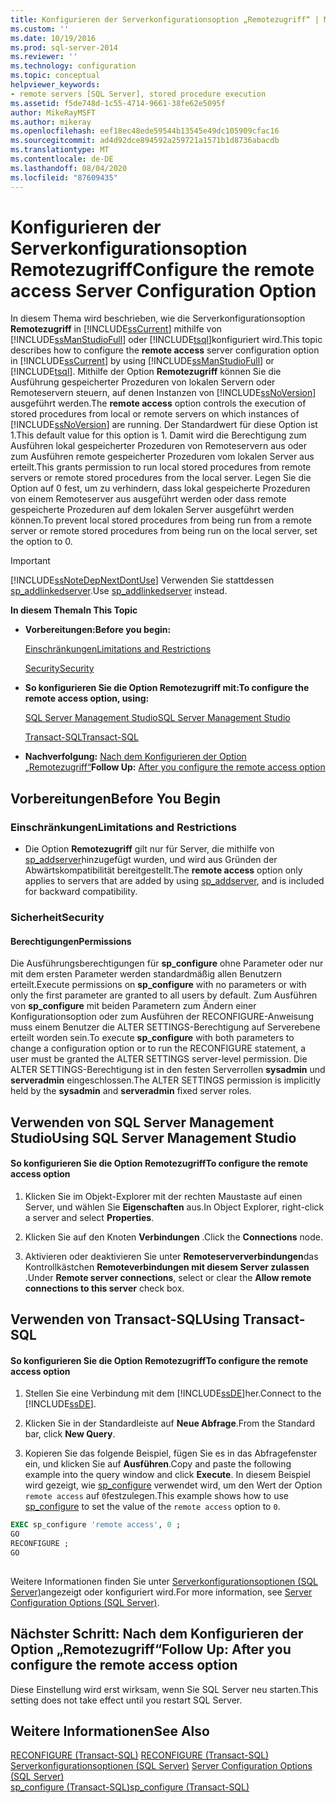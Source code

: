 ```yaml
---
title: Konfigurieren der Serverkonfigurationsoption „Remotezugriff“ | Microsoft-Dokumentation
ms.custom: ''
ms.date: 10/19/2016
ms.prod: sql-server-2014
ms.reviewer: ''
ms.technology: configuration
ms.topic: conceptual
helpviewer_keywords:
- remote servers [SQL Server], stored procedure execution
ms.assetid: f5de748d-1c55-4714-9661-38fe62e5095f
author: MikeRayMSFT
ms.author: mikeray
ms.openlocfilehash: eef18ec48ede59544b13545e49dc105909cfac16
ms.sourcegitcommit: ad4d92dce894592a259721a1571b1d8736abacdb
ms.translationtype: MT
ms.contentlocale: de-DE
ms.lasthandoff: 08/04/2020
ms.locfileid: "87609435"
---
```

# <a name="configure-the-remote-access-server-configuration-option"></a><span data-ttu-id="ad280-102">Konfigurieren der Serverkonfigurationsoption Remotezugriff</span><span class="sxs-lookup"><span data-stu-id="ad280-102">Configure the remote access Server Configuration Option</span></span>
  <span data-ttu-id="ad280-103">In diesem Thema wird beschrieben, wie die Serverkonfigurationsoption **Remotezugriff** in [!INCLUDE[ssCurrent](../../includes/sscurrent-md.md)] mithilfe von [!INCLUDE[ssManStudioFull](../../includes/ssmanstudiofull-md.md)] oder [!INCLUDE[tsql](../../includes/tsql-md.md)]konfiguriert wird.</span><span class="sxs-lookup"><span data-stu-id="ad280-103">This topic describes how to configure the **remote access** server configuration option in [!INCLUDE[ssCurrent](../../includes/sscurrent-md.md)] by using [!INCLUDE[ssManStudioFull](../../includes/ssmanstudiofull-md.md)] or [!INCLUDE[tsql](../../includes/tsql-md.md)].</span></span> <span data-ttu-id="ad280-104">Mithilfe der Option **Remotezugriff** können Sie die Ausführung gespeicherter Prozeduren von lokalen Servern oder Remoteservern steuern, auf denen Instanzen von [!INCLUDE[ssNoVersion](../../includes/ssnoversion-md.md)] ausgeführt werden.</span><span class="sxs-lookup"><span data-stu-id="ad280-104">The **remote access** option controls the execution of stored procedures from local or remote servers on which instances of [!INCLUDE[ssNoVersion](../../includes/ssnoversion-md.md)] are running.</span></span> <span data-ttu-id="ad280-105">Der Standardwert für diese Option ist 1.</span><span class="sxs-lookup"><span data-stu-id="ad280-105">This default value for this option is 1.</span></span> <span data-ttu-id="ad280-106">Damit wird die Berechtigung zum Ausführen lokal gespeicherter Prozeduren von Remoteservern aus oder zum Ausführen remote gespeicherter Prozeduren vom lokalen Server aus erteilt.</span><span class="sxs-lookup"><span data-stu-id="ad280-106">This grants permission to run local stored procedures from remote servers or remote stored procedures from the local server.</span></span> <span data-ttu-id="ad280-107">Legen Sie die Option auf 0 fest, um zu verhindern, dass lokal gespeicherte Prozeduren von einem Remoteserver aus ausgeführt werden oder dass remote gespeicherte Prozeduren auf dem lokalen Server ausgeführt werden können.</span><span class="sxs-lookup"><span data-stu-id="ad280-107">To prevent local stored procedures from being run from a remote server or remote stored procedures from being run on the local server, set the option to 0.</span></span>  
  
> [!IMPORTANT]  
>  [!INCLUDE[ssNoteDepNextDontUse](../../includes/ssnotedepnextdontuse-md.md)] <span data-ttu-id="ad280-108">Verwenden Sie stattdessen [sp_addlinkedserver](/sql/relational-databases/system-stored-procedures/sp-addlinkedserver-transact-sql).</span><span class="sxs-lookup"><span data-stu-id="ad280-108">Use [sp_addlinkedserver](/sql/relational-databases/system-stored-procedures/sp-addlinkedserver-transact-sql) instead.</span></span>  
  
 <span data-ttu-id="ad280-109">**In diesem Thema**</span><span class="sxs-lookup"><span data-stu-id="ad280-109">**In This Topic**</span></span>  
  
-   <span data-ttu-id="ad280-110">**Vorbereitungen:**</span><span class="sxs-lookup"><span data-stu-id="ad280-110">**Before you begin:**</span></span>  
  
     [<span data-ttu-id="ad280-111">Einschränkungen</span><span class="sxs-lookup"><span data-stu-id="ad280-111">Limitations and Restrictions</span></span>](#Restrictions)  
  
     [<span data-ttu-id="ad280-112">Security</span><span class="sxs-lookup"><span data-stu-id="ad280-112">Security</span></span>](#Security)  
  
-   <span data-ttu-id="ad280-113">**So konfigurieren Sie die Option Remotezugriff mit:**</span><span class="sxs-lookup"><span data-stu-id="ad280-113">**To configure the remote access option, using:**</span></span>  
  
     [<span data-ttu-id="ad280-114">SQL Server Management Studio</span><span class="sxs-lookup"><span data-stu-id="ad280-114">SQL Server Management Studio</span></span>](#SSMSProcedure)  
  
     [<span data-ttu-id="ad280-115">Transact-SQL</span><span class="sxs-lookup"><span data-stu-id="ad280-115">Transact-SQL</span></span>](#TsqlProcedure)  
  
-   <span data-ttu-id="ad280-116">**Nachverfolgung:**  [Nach dem Konfigurieren der Option „Remotezugriff“](#FollowUp)</span><span class="sxs-lookup"><span data-stu-id="ad280-116">**Follow Up:**  [After you configure the remote access option](#FollowUp)</span></span>  
  
##  <a name="before-you-begin"></a><a name="BeforeYouBegin"></a> <span data-ttu-id="ad280-117">Vorbereitungen</span><span class="sxs-lookup"><span data-stu-id="ad280-117">Before You Begin</span></span>  
  
###  <a name="limitations-and-restrictions"></a><a name="Restrictions"></a> <span data-ttu-id="ad280-118">Einschränkungen</span><span class="sxs-lookup"><span data-stu-id="ad280-118">Limitations and Restrictions</span></span>  
  
-   <span data-ttu-id="ad280-119">Die Option **Remotezugriff** gilt nur für Server, die mithilfe von [sp_addserver](/sql/relational-databases/system-stored-procedures/sp-addserver-transact-sql)hinzugefügt wurden, und wird aus Gründen der Abwärtskompatibilität bereitgestellt.</span><span class="sxs-lookup"><span data-stu-id="ad280-119">The **remote access** option only applies to servers that are added by using [sp_addserver](/sql/relational-databases/system-stored-procedures/sp-addserver-transact-sql), and is included for backward compatibility.</span></span>  
  
###  <a name="security"></a><a name="Security"></a> <span data-ttu-id="ad280-120">Sicherheit</span><span class="sxs-lookup"><span data-stu-id="ad280-120">Security</span></span>  
  
####  <a name="permissions"></a><a name="Permissions"></a> <span data-ttu-id="ad280-121">Berechtigungen</span><span class="sxs-lookup"><span data-stu-id="ad280-121">Permissions</span></span>  
 <span data-ttu-id="ad280-122">Die Ausführungsberechtigungen für **sp_configure** ohne Parameter oder nur mit dem ersten Parameter werden standardmäßig allen Benutzern erteilt.</span><span class="sxs-lookup"><span data-stu-id="ad280-122">Execute permissions on **sp_configure** with no parameters or with only the first parameter are granted to all users by default.</span></span> <span data-ttu-id="ad280-123">Zum Ausführen von **sp_configure** mit beiden Parametern zum Ändern einer Konfigurationsoption oder zum Ausführen der RECONFIGURE-Anweisung muss einem Benutzer die ALTER SETTINGS-Berechtigung auf Serverebene erteilt worden sein.</span><span class="sxs-lookup"><span data-stu-id="ad280-123">To execute **sp_configure** with both parameters to change a configuration option or to run the RECONFIGURE statement, a user must be granted the ALTER SETTINGS server-level permission.</span></span> <span data-ttu-id="ad280-124">Die ALTER SETTINGS-Berechtigung ist in den festen Serverrollen **sysadmin** und **serveradmin** eingeschlossen.</span><span class="sxs-lookup"><span data-stu-id="ad280-124">The ALTER SETTINGS permission is implicitly held by the **sysadmin** and **serveradmin** fixed server roles.</span></span>  
  
##  <a name="using-sql-server-management-studio"></a><a name="SSMSProcedure"></a> <span data-ttu-id="ad280-125">Verwenden von SQL Server Management Studio</span><span class="sxs-lookup"><span data-stu-id="ad280-125">Using SQL Server Management Studio</span></span>  
  
#### <a name="to-configure-the-remote-access-option"></a><span data-ttu-id="ad280-126">So konfigurieren Sie die Option Remotezugriff</span><span class="sxs-lookup"><span data-stu-id="ad280-126">To configure the remote access option</span></span>  
  
1.  <span data-ttu-id="ad280-127">Klicken Sie im Objekt-Explorer mit der rechten Maustaste auf einen Server, und wählen Sie **Eigenschaften** aus.</span><span class="sxs-lookup"><span data-stu-id="ad280-127">In Object Explorer, right-click a server and select **Properties**.</span></span>  
  
2.  <span data-ttu-id="ad280-128">Klicken Sie auf den Knoten **Verbindungen** .</span><span class="sxs-lookup"><span data-stu-id="ad280-128">Click the **Connections** node.</span></span>  
  
3.  <span data-ttu-id="ad280-129">Aktivieren oder deaktivieren Sie unter **Remoteserververbindungen**das Kontrollkästchen **Remoteverbindungen mit diesem Server zulassen** .</span><span class="sxs-lookup"><span data-stu-id="ad280-129">Under **Remote server connections**, select or clear the **Allow remote connections to this server** check box.</span></span>  
  
##  <a name="using-transact-sql"></a><a name="TsqlProcedure"></a> <span data-ttu-id="ad280-130">Verwenden von Transact-SQL</span><span class="sxs-lookup"><span data-stu-id="ad280-130">Using Transact-SQL</span></span>  
  
#### <a name="to-configure-the-remote-access-option"></a><span data-ttu-id="ad280-131">So konfigurieren Sie die Option Remotezugriff</span><span class="sxs-lookup"><span data-stu-id="ad280-131">To configure the remote access option</span></span>  
  
1.  <span data-ttu-id="ad280-132">Stellen Sie eine Verbindung mit dem [!INCLUDE[ssDE](../../includes/ssde-md.md)]her.</span><span class="sxs-lookup"><span data-stu-id="ad280-132">Connect to the [!INCLUDE[ssDE](../../includes/ssde-md.md)].</span></span>  
  
2.  <span data-ttu-id="ad280-133">Klicken Sie in der Standardleiste auf **Neue Abfrage**.</span><span class="sxs-lookup"><span data-stu-id="ad280-133">From the Standard bar, click **New Query**.</span></span>  
  
3.  <span data-ttu-id="ad280-134">Kopieren Sie das folgende Beispiel, fügen Sie es in das Abfragefenster ein, und klicken Sie auf **Ausführen**.</span><span class="sxs-lookup"><span data-stu-id="ad280-134">Copy and paste the following example into the query window and click **Execute**.</span></span> <span data-ttu-id="ad280-135">In diesem Beispiel wird gezeigt, wie [sp_configure](/sql/relational-databases/system-stored-procedures/sp-configure-transact-sql) verwendet wird, um den Wert der Option `remote access` auf `0`festzulegen.</span><span class="sxs-lookup"><span data-stu-id="ad280-135">This example shows how to use [sp_configure](/sql/relational-databases/system-stored-procedures/sp-configure-transact-sql) to set the value of the `remote access` option to `0`.</span></span>  
  
```sql  
EXEC sp_configure 'remote access', 0 ;  
GO  
RECONFIGURE ;  
GO  
  
```  
  
 <span data-ttu-id="ad280-136">Weitere Informationen finden Sie unter [Serverkonfigurationsoptionen &#40;SQL Server&#41;](server-configuration-options-sql-server.md)angezeigt oder konfiguriert wird.</span><span class="sxs-lookup"><span data-stu-id="ad280-136">For more information, see [Server Configuration Options &#40;SQL Server&#41;](server-configuration-options-sql-server.md).</span></span>  
  
##  <a name="follow-up-after-you-configure-the-remote-access-option"></a><a name="FollowUp"></a><span data-ttu-id="ad280-137">Nächster Schritt: Nach dem Konfigurieren der Option „Remotezugriff“</span><span class="sxs-lookup"><span data-stu-id="ad280-137">Follow Up: After you configure the remote access option</span></span>  
 <span data-ttu-id="ad280-138">Diese Einstellung wird erst wirksam, wenn Sie SQL Server neu starten.</span><span class="sxs-lookup"><span data-stu-id="ad280-138">This setting does not take effect until you restart SQL Server.</span></span>  
  
## <a name="see-also"></a><span data-ttu-id="ad280-139">Weitere Informationen</span><span class="sxs-lookup"><span data-stu-id="ad280-139">See Also</span></span>  
 <span data-ttu-id="ad280-140">[RECONFIGURE &#40;Transact-SQL&#41;](/sql/t-sql/language-elements/reconfigure-transact-sql) </span><span class="sxs-lookup"><span data-stu-id="ad280-140">[RECONFIGURE &#40;Transact-SQL&#41;](/sql/t-sql/language-elements/reconfigure-transact-sql) </span></span>  
 <span data-ttu-id="ad280-141">[Serverkonfigurationsoptionen &#40;SQL Server&#41;](server-configuration-options-sql-server.md) </span><span class="sxs-lookup"><span data-stu-id="ad280-141">[Server Configuration Options &#40;SQL Server&#41;](server-configuration-options-sql-server.md) </span></span>  
 [<span data-ttu-id="ad280-142">sp_configure &#40;Transact-SQL&#41;</span><span class="sxs-lookup"><span data-stu-id="ad280-142">sp_configure &#40;Transact-SQL&#41;</span></span>](/sql/relational-databases/system-stored-procedures/sp-configure-transact-sql)  
  
  
